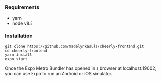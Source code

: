 ### Requirements
- yarn
- node v8.3

### Installation

```
git clone https://github.com/madelynkasula/cheerly-frontend.git
cd cheerly-frontend
yarn install
expo start
```

Once the Expo Metro Bundler has opened in a browser at localhost:19002, you can use Expo to run an Android or iOS simulator.